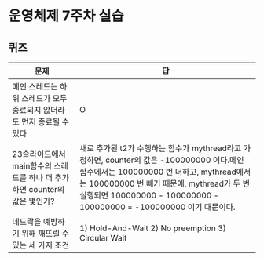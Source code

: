 # 운영체제 7주차 실습
## 퀴즈

|문제|답|
|---|---|
|메인 스레드는 하위 스레드가 모두 종료되지 않더라도 먼저 종료될 수 있다|O|
|23슬라이드에서 main함수의 스레드를 하나 더 추가하면 counter의 값은 몇인가?|새로 추가된 t2가 수행하는 함수가 mythread라고 가정하면, counter의 값은 -100000000 이다.메인 함수에서는 100000000 번 더하고, mythread에서는 100000000 번 빼기 때문에, mythread가 두 번 실행되면 100000000 - 100000000 - 100000000 = -100000000 이기 때문이다.|
|데드락을 예방하기 위해 깨뜨릴 수 있는 세 가지 조건|1) Hold-And-Wait 2) No preemption 3) Circular Wait|
